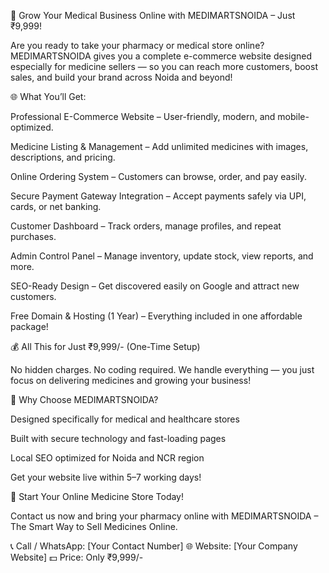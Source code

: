 💊 Grow Your Medical Business Online with MEDIMARTSNOIDA – Just ₹9,999!

Are you ready to take your pharmacy or medical store online? MEDIMARTSNOIDA gives you a complete e-commerce website designed especially for medicine sellers — so you can reach more customers, boost sales, and build your brand across Noida and beyond!

🌐 What You’ll Get:

Professional E-Commerce Website – User-friendly, modern, and mobile-optimized.

Medicine Listing & Management – Add unlimited medicines with images, descriptions, and pricing.

Online Ordering System – Customers can browse, order, and pay easily.

Secure Payment Gateway Integration – Accept payments safely via UPI, cards, or net banking.

Customer Dashboard – Track orders, manage profiles, and repeat purchases.

Admin Control Panel – Manage inventory, update stock, view reports, and more.

SEO-Ready Design – Get discovered easily on Google and attract new customers.

Free Domain & Hosting (1 Year) – Everything included in one affordable package!

💰 All This for Just ₹9,999/- (One-Time Setup)

No hidden charges. No coding required.
We handle everything — you just focus on delivering medicines and growing your business!

🚀 Why Choose MEDIMARTSNOIDA?

Designed specifically for medical and healthcare stores

Built with secure technology and fast-loading pages

Local SEO optimized for Noida and NCR region

Get your website live within 5–7 working days!

🛒 Start Your Online Medicine Store Today!

Contact us now and bring your pharmacy online with MEDIMARTSNOIDA – The Smart Way to Sell Medicines Online.

📞 Call / WhatsApp: [Your Contact Number]
🌐 Website: [Your Company Website]
💵 Price: Only ₹9,999/-
